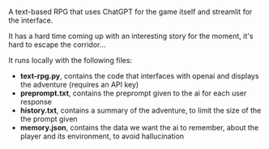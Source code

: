 A text-based RPG that uses ChatGPT for the game itself and streamlit for the interface.

It has a hard time coming up with an interesting story for the moment, it's hard to escape the corridor...

It runs locally with the following files:
- **text-rpg.py**, contains the code that interfaces with openai and displays the adventure (requires an API key)
- **preprompt.txt**, contains the preprompt given to the ai for each user response
- **history.txt**, contains a summary of the adventure, to limit the size of the the prompt given
- **memory.json**, contains the data we want the ai to remember, about the player and its environment, to avoid hallucination
